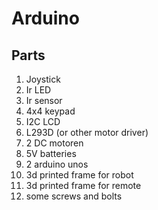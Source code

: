 # Arduino
## Parts
1. Joystick
1. Ir LED
1. Ir sensor
1. 4x4 keypad
1. I2C LCD
1. L293D (or other motor driver)
1. 2 DC motoren
1. 5V batteries
1. 2 arduino unos
1. 3d printed frame for robot
1. 3d printed frame for remote
1. some screws and bolts
